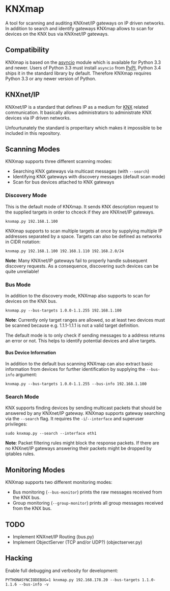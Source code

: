 # KNXmap

A tool for scanning and auditing KNXnet/IP gateways on IP driven networks. In addition to search and identify gateways KNXmap allows to scan for devices on the KNX bus via KNXnet/IP gateways.

## Compatibility

KNXmap is based on the [asyncio](https://docs.python.org/3/library/asyncio.html) module which is available for Python 3.3 and newer. Users of Python 3.3 must install `asyncio` from [PyPI](https://pypi.python.org/pypi), Python 3.4 ships it in the standard library by default. Therefore KNXmap requires Python 3.3 or any newer version of Python.

## KNXnet/IP

KNXnet/IP is a standard that defines IP as a medium for [KNX](https://www.knx.org/knx-en/index.php) related communication. It basically allows administrators to administrate KNX devices via IP driven networks.

Unfourtunately the standard is properitary which makes it impossible to be included in this repository.

## Scanning Modes

KNXmap supports three different scanning modes:

* Searching KNX gateways via multicast messages (with `--search`)
* Identifying KNX gateways with discovery messages (default scan mode)
* Scan for bus devices attached to KNX gateways

### Discovery Mode

This is the default mode of KNXmap. It sends KNX description request to the supplied targets in order to chceck if they are KNXnet/IP gateways.

```
knxmap.py 192.168.1.100
```

KNXmap supports to scan multiple targets at once by supplying multiple IP addresses separated by a space. Targets can also be defined as networks in CIDR notation:

```
knxmap.py 192.168.1.100 192.168.1.110 192.168.2.0/24
```

**Note**: Many KNXnet/IP gateways fail to properly handle subsequent discovery requests. As a consequence, discovering such devices can be quite unreliable!

### Bus Mode

In addition to the discovery mode, KNXmap also supports to scan for devices on the KNX bus.

```
knxmap.py --bus-targets 1.0.0-1.1.255 192.168.1.100
```

**Note**: Currently only target ranges are allowed, so at least two devices must be scanned because e.g. 1.1.1-1.1.1 is not a valid target definition.

The default mode is to only check if sending messages to a address returns an error or not. This helps to identify potential devices and alive targets.

#### Bus Device Information

In addition to the default bus scanning KNXmap can also extract basic information from devices for further identification by supplying the `--bus-info` argument:

```
knxmap.py --bus-targets 1.0.0-1.1.255 --bus-info 192.168.1.100
```

### Search Mode

KNX supports finding devices by sending multicast packets that should be answered by any KNXnet/IP gateway. KNXmap supports gateway searching via the `--search` flag. It requires the `-i`/`--interface` and superuser privileges:

```
sudo knxmap.py --search --interface eth1
```

**Note**: Packet filtering rules might block the response packets. If there are no KNXnet/IP gateways answering their packets might be dropped by iptables rules.

## Monitoring Modes

KNXmap supports two different monitoring modes:

* Bus monitoring (`--bus-monitor`) prints the raw messages received from the KNX bus.
* Group monitoring (`--group-monitor`) prints all group messages received from the KNX bus.

## TODO
 
- Implement KNXnet/IP Routing (bus.py)
- Implement ObjectServer (TCP and/or UDP?) (objectserver.py)

## Hacking

Enable full debugging and verbosity for development:

```
PYTHONASYNCIODEBUG=1 knxmap.py 192.168.178.20 --bus-targets 1.1.0-1.1.6 --bus-info -v
```